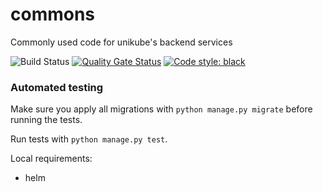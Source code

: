 # commons

Commonly used code for unikube's backend services

![Build Status](https://github.com/unikubehq/commons/actions/workflows/python-app.yaml/badge.svg)
[![Quality Gate Status](https://sonarcloud.io/api/project_badges/measure?project=unikubehq_commons&metric=alert_status)](https://sonarcloud.io/dashboard?id=unikubehq_commons)
[![Code style: black](https://img.shields.io/badge/code%20style-black-000000.svg)](https://github.com/psf/black)

### Automated testing
Make sure you apply all migrations with `python manage.py migrate` before running the tests.

Run tests with `python manage.py test`.

Local requirements:
* helm
